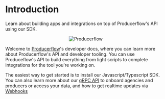 
# Introduction

Learn about building apps and integrations on top of Producerflow's API using our SDK.

<!-- markdownlint-disable MD033 -->
<div align="center">
  <img src="https://framerusercontent.com/images/Sqd0oOCQAQNo92PjocWBUmSjERA.png" alt="Producerflow"/>
</div>
<!-- markdownlint-enable MD033 -->

Welcome to [Producerflow](https://www.producerflow.com)'s developer docs, where you can learn more about Producerflow's API and developer tooling. You can use Produceflow's API to build everything from light scripts to complete integrations for the tool you're working on.

The easiest way to get started is to install our Javascript/Typescript SDK. You can also learn more about our [gRPC API](grpc/getting-started-with-grpc) to onboard agencies and producers or access your data, and how to get realtime updates via [Webhooks](grpc/webhooks)